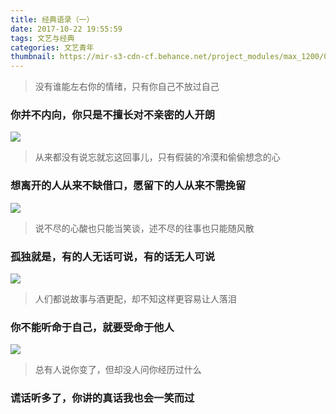 ```yaml
---
title: 经典语录（一）
date: 2017-10-22 19:55:59
tags: 文艺与经典
categories: 文艺青年
thumbnail: https://mir-s3-cdn-cf.behance.net/project_modules/max_1200/08768c37822071.591f264c1de33.jpg
---
```

> 没有谁能左右你的情绪，只有你自己不放过自己

### 你并不内向，你只是不擅长对不亲密的人开朗

![](https://mir-s3-cdn-cf.behance.net/project_modules/max_1200/587a2737822071.591f264c1da81.jpg)

> 从来都没有说忘就忘这回事儿，只有假装的冷漠和偷偷想念的心

### 想离开的人从来不缺借口，愿留下的人从来不需挽留

![](https://mir-s3-cdn-cf.behance.net/project_modules/max_1200/70e75f37822071.591f264c1d6da.jpg)

> 说不尽的心酸也只能当笑谈，述不尽的往事也只能随风散

### 孤独就是，有的人无话可说，有的话无人可说

![](https://mir-s3-cdn-cf.behance.net/project_modules/max_1200/73065f37822071.591f264c1e7b4.jpg)

>人们都说故事与酒更配，却不知这样更容易让人落泪

### 你不能听命于自己，就要受命于他人

![](https://mir-s3-cdn-cf.behance.net/project_modules/1400/effd9337822071.591ee27d6267f.jpg)

>总有人说你变了，但却没人问你经历过什么

### 谎话听多了，你讲的真话我也会一笑而过